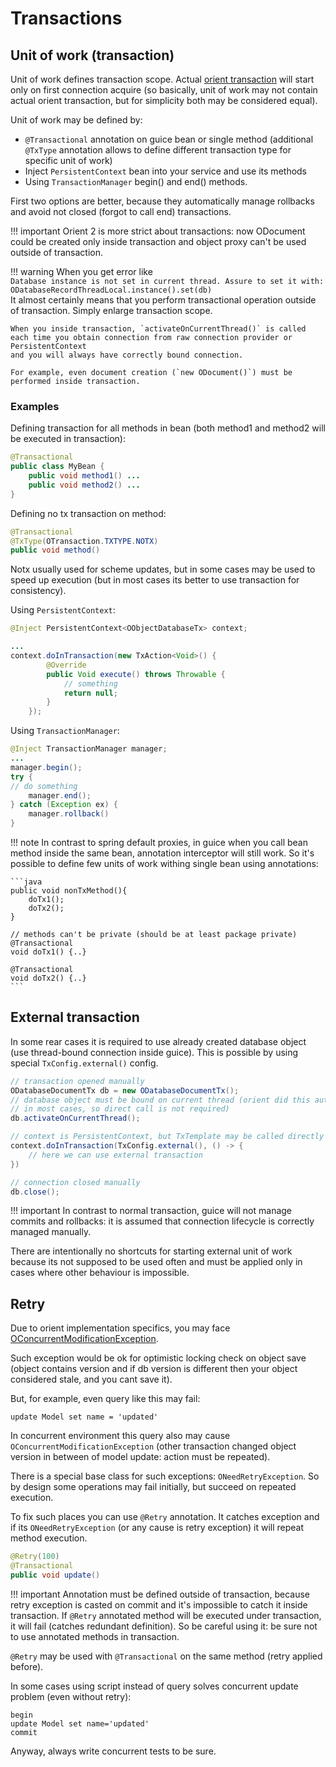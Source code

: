 # Transactions

## Unit of work (transaction)

Unit of work defines transaction scope. Actual [orient transaction](http://orientdb.com/docs/3.0.x/internals/Transactions.html) will start only on first connection acquire (so basically, unit of work
may not contain actual orient transaction, but for simplicity both may be considered equal).

Unit of work may be defined by:

* `@Transactional` annotation on guice bean or single method (additional `@TxType` annotation allows to define different transaction type for specific unit of work)
* Inject `PersistentContext` bean into your service and use its methods
* Using `TransactionManager` begin() and end() methods.

First two options are better, because they automatically manage rollbacks and avoid not closed (forgot to call end) transactions.

!!! important 
    Orient 2 is more strict about transactions: now ODocument could be created only inside transaction and object proxy
    can't be used outside of transaction.

!!! warning
    When you get error like    
    ```
    Database instance is not set in current thread. Assure to set it with: ODatabaseRecordThreadLocal.instance().set(db)
    ```    
    It almost certainly means that you perform transactional operation outside of transaction. Simply enlarge transaction scope.    
    
    When you inside transaction, `activateOnCurrentThread()` is called each time you obtain connection from raw connection provider or PersistentContext
    and you will always have correctly bound connection.    
    
    For example, even document creation (`new ODocument()`) must be performed inside transaction.

### Examples

Defining transaction for all methods in bean (both method1 and method2 will be executed in transaction):

```java
@Transactional
public class MyBean {
    public void method1() ...
    public void method2() ...
}
```

Defining no tx transaction on method:

```java
@Transactional
@TxType(OTransaction.TXTYPE.NOTX)
public void method()
```

Notx usually used for scheme updates, but in some cases may be used to speed up execution (but in most cases its better to use transaction for consistency).

Using `PersistentContext`:

```java
@Inject PersistentContext<OObjectDatabaseTx> context;

...
context.doInTransaction(new TxAction<Void>() {
        @Override
        public Void execute() throws Throwable {
            // something
            return null;
        }
    });
```

Using `TransactionManager`:

```java
@Inject TransactionManager manager;
...
manager.begin();
try {
// do something
    manager.end();
} catch (Exception ex) {
    manager.rollback()
}
```

!!! note 
    In contrast to spring default proxies, in guice when you call bean method inside the same bean, annotation interceptor will still work.
    So it's possible to define few units of work withing single bean using annotations:

    ```java
    public void nonTxMethod(){
        doTx1();
        doTx2();
    }
    
    // methods can't be private (should be at least package private)
    @Transactional
    void doTx1() {..}
    
    @Transactional
    void doTx2() {..}
    ```

## External transaction

In some rear cases it is required to use already created database object (use thread-bound connection inside guice).
This is possible by using special `TxConfig.external()` config.

```java
// transaction opened manually
ODatabaseDocumentTx db = new ODatabaseDocumentTx();
// database object must be bound on current thread (orient did this automatically 
// in most cases, so direct call is not required)
db.activateOnCurrentThread();

// context is PersistentContext, but TxTemplate may be called directly
context.doInTransaction(TxConfig.external(), () -> {
    // here we can use external transaction          
})

// connection closed manually
db.close();
```

!!! important
    In contrast to normal transaction, guice will not manage commits and rollbacks:
    it is assumed that connection lifecycle is correctly managed manually.

There are intentionally no shortcuts for starting external unit of work because its not supposed
to be used often and must be applied only in cases where other behaviour is impossible.

## Retry

Due to orient implementation specifics, you may face [OConcurrentModificationException](http://orientdb.com/docs/3.0.x/misc/Troubleshooting-Java.html#oconcurrentmodificationexception-cannot-update-record-xy-in-storage-z-because-the-version-is-not-the-latest-probably-you-are-updating-an-old-record-or-it-has-been-modified-by-another-user-dbva-yourvb).

Such exception would be ok for optimistic locking check on object save (object contains version and if db version is different
then your object considered stale, and you cant save it).

But, for example, even query like this may fail:

```
update Model set name = 'updated'
```

In concurrent environment this query also may cause `OConcurrentModificationException` 
(other transaction changed object version in between of model update: action must be repeated).

There is a special base class for such exceptions: `ONeedRetryException`.
So by design some operations may fail initially, but succeed on repeated execution.

To fix such places you can use `@Retry` annotation. It catches exception and if its `ONeedRetryException` (or any cause is retry exception)
it will repeat method execution.

```java
@Retry(100)
@Transactional
public void update()
```

!!! important
    Annotation must be defined outside of transaction, because retry exception is casted on commit and it's impossible to
    catch it inside transaction. If `@Retry` annotated method will be executed under transaction, it will fail (catches redundant definition).
    So be careful using it: be sure not to use annotated methods in transaction.

`@Retry` may be used with `@Transactional` on the same method (retry applied before).

In some cases using script instead of query solves concurrent update problem (even without retry):

```
begin
update Model set name='updated'
commit
```

Anyway, always write concurrent tests to be sure.

